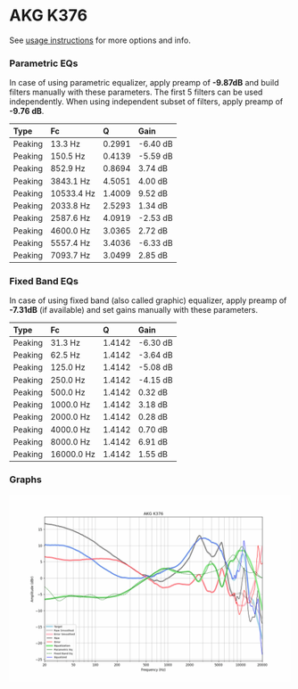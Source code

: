 # AKG K376
See [usage instructions](https://github.com/jaakkopasanen/AutoEq#usage) for more options and info.

### Parametric EQs
In case of using parametric equalizer, apply preamp of **-9.87dB** and build filters manually
with these parameters. The first 5 filters can be used independently.
When using independent subset of filters, apply preamp of **-9.76 dB**.

| Type    | Fc         |      Q | Gain     |
|:--------|:-----------|:-------|:---------|
| Peaking | 13.3 Hz    | 0.2991 | -6.40 dB |
| Peaking | 150.5 Hz   | 0.4139 | -5.59 dB |
| Peaking | 852.9 Hz   | 0.8694 | 3.74 dB  |
| Peaking | 3843.1 Hz  | 4.5051 | 4.00 dB  |
| Peaking | 10533.4 Hz | 1.4009 | 9.52 dB  |
| Peaking | 2033.8 Hz  | 2.5293 | 1.34 dB  |
| Peaking | 2587.6 Hz  | 4.0919 | -2.53 dB |
| Peaking | 4600.0 Hz  | 3.0365 | 2.72 dB  |
| Peaking | 5557.4 Hz  | 3.4036 | -6.33 dB |
| Peaking | 7093.7 Hz  | 3.0499 | 2.85 dB  |

### Fixed Band EQs
In case of using fixed band (also called graphic) equalizer, apply preamp of **-7.31dB**
(if available) and set gains manually with these parameters.

| Type    | Fc         |      Q | Gain     |
|:--------|:-----------|:-------|:---------|
| Peaking | 31.3 Hz    | 1.4142 | -6.30 dB |
| Peaking | 62.5 Hz    | 1.4142 | -3.64 dB |
| Peaking | 125.0 Hz   | 1.4142 | -5.08 dB |
| Peaking | 250.0 Hz   | 1.4142 | -4.15 dB |
| Peaking | 500.0 Hz   | 1.4142 | 0.32 dB  |
| Peaking | 1000.0 Hz  | 1.4142 | 3.18 dB  |
| Peaking | 2000.0 Hz  | 1.4142 | 0.28 dB  |
| Peaking | 4000.0 Hz  | 1.4142 | 0.70 dB  |
| Peaking | 8000.0 Hz  | 1.4142 | 6.91 dB  |
| Peaking | 16000.0 Hz | 1.4142 | 1.55 dB  |

### Graphs
![](./AKG%20K376.png)